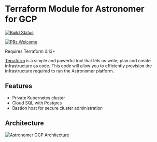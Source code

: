 # Terraform Module for Astronomer for GCP

[![Build Status](https://circleci.com/gh/astronomer/terraform-google-astronomer-gcp.svg?style=shield)](https://circleci.com/gh/astronomer/terraform-google-astronomer-gcp)

[![PRs Welcome](https://img.shields.io/badge/PRs-welcome-brightgreen.svg)](https://github.com/astronomer/terraform-google-astronomer-gcp/pulls)

Requires Terraform 0.13+

[Terraform](https://www.terraform.io/) is a simple and powerful tool that lets us write, plan and create infrastructure as code. This code will allow you to efficiently provision the infrastructure required to run the Astronomer platform.

## Features

- Private Kubernetes cluster
- Cloud SQL with Postgres
- Bastion host for secure cluster administration

## Architecture

![Astronomer GCP Architecture](images/Astronomer-GCP-white-background.png)
